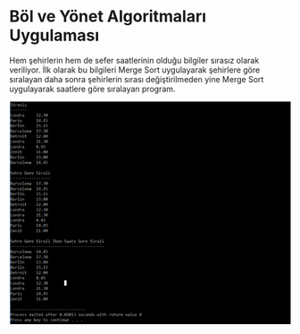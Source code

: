 # Böl ve Yönet Algoritmaları Uygulaması

Hem şehirlerin hem de sefer saatlerinin olduğu bilgiler sırasız olarak
veriliyor. İlk olarak bu bilgileri Merge Sort uygulayarak şehirlere göre
sıralayan daha sonra şehirlerin sırası değiştirilmeden yine Merge Sort
uygulayarak saatlere göre sıralayan program.

<img src="https://github.com/seymenmurat16/BolVeYonet/blob/master/example.PNG"/>
